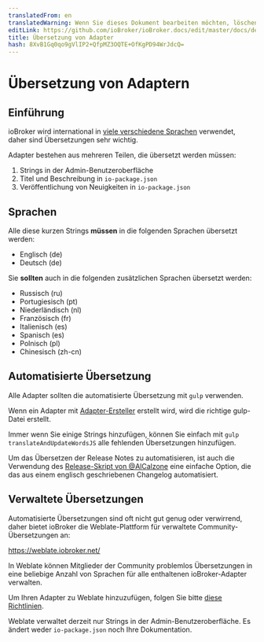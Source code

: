 ```yaml
---
translatedFrom: en
translatedWarning: Wenn Sie dieses Dokument bearbeiten möchten, löschen Sie bitte das Feld "translationsFrom". Andernfalls wird dieses Dokument automatisch erneut übersetzt
editLink: https://github.com/ioBroker/ioBroker.docs/edit/master/docs/de/dev/adaptertranslate.md
title: Übersetzung von Adapter
hash: 8XvB1Gq0qo9gVlIP2+QfpMZ3OQTE+OfKgPD94WrJdcQ=
---
```

# Übersetzung von Adaptern
## Einführung
ioBroker wird international in [viele verschiedene Sprachen](https://www.iobroker.net/#en/statistics) verwendet, daher sind Übersetzungen sehr wichtig.

Adapter bestehen aus mehreren Teilen, die übersetzt werden müssen:

1. Strings in der Admin-Benutzeroberfläche
1. Titel und Beschreibung in `io-package.json`
1. Veröffentlichung von Neuigkeiten in `io-package.json`

## Sprachen
Alle diese kurzen Strings **müssen** in die folgenden Sprachen übersetzt werden:

- Englisch (de)
- Deutsch (de)

Sie **sollten** auch in die folgenden zusätzlichen Sprachen übersetzt werden:

- Russisch (ru)
- Portugiesisch (pt)
- Niederländisch (nl)
- Französisch (fr)
- Italienisch (es)
- Spanisch (es)
- Polnisch (pl)
- Chinesisch (zh-cn)

## Automatisierte Übersetzung
Alle Adapter sollten die automatisierte Übersetzung mit `gulp` verwenden.

Wenn ein Adapter mit [Adapter-Ersteller](https://github.com/ioBroker/create-adapter) erstellt wird, wird die richtige gulp-Datei erstellt.

Immer wenn Sie einige Strings hinzufügen, können Sie einfach mit `gulp translateAndUpdateWordsJS` alle fehlenden Übersetzungen hinzufügen.

Um das Übersetzen der Release Notes zu automatisieren, ist auch die Verwendung des [Release-Skript von @AlCalzone](https://github.com/AlCalzone/release-script) eine einfache Option, die das aus einem englisch geschriebenen Changelog automatisiert.

## Verwaltete Übersetzungen
Automatisierte Übersetzungen sind oft nicht gut genug oder verwirrend, daher bietet ioBroker die Weblate-Plattform für verwaltete Community-Übersetzungen an:

https://weblate.iobroker.net/

In Weblate können Mitglieder der Community problemlos Übersetzungen in eine beliebige Anzahl von Sprachen für alle enthaltenen ioBroker-Adapter verwalten.

Um Ihren Adapter zu Weblate hinzuzufügen, folgen Sie bitte [diese Richtlinien](https://github.com/ioBrokerTranslator/doc/blob/master/README.md).

Weblate verwaltet derzeit nur Strings in der Admin-Benutzeroberfläche. Es ändert weder `io-package.json` noch Ihre Dokumentation.